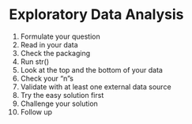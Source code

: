 # Exploratory Data Analysis
1. Formulate your question
2. Read in your data
3. Check the packaging
4. Run str()
5. Look at the top and the bottom of your data
6. Check your “n”s
7. Validate with at least one external data source
8. Try the easy solution first
9. Challenge your solution
10. Follow up
